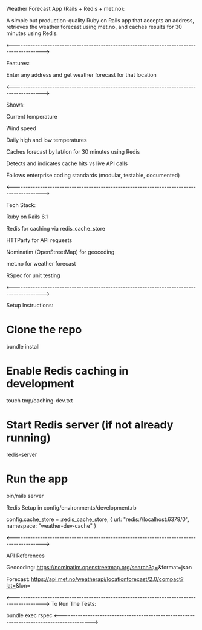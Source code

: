 Weather Forecast App (Rails + Redis + met.no):

A simple but production-quality Ruby on Rails app that accepts an address, retrieves the weather forecast using met.no, and caches results for 30 minutes using Redis. 

<------------------------------------------------------------------------------------------>

Features:

Enter any address and get weather forecast for that location

<------------------------------------------------------------------------------------------>

Shows:

Current temperature

Wind speed

Daily high and low temperatures

Caches forecast by lat/lon for 30 minutes using Redis

Detects and indicates cache hits vs live API calls

Follows enterprise coding standards (modular, testable, documented)

<------------------------------------------------------------------------------------------>


Tech Stack:

Ruby on Rails 6.1

Redis for caching via redis_cache_store

HTTParty for API requests

Nominatim (OpenStreetMap) for geocoding

met.no for weather forecast

RSpec for unit testing

<------------------------------------------------------------------------------------------>


Setup Instructions:

# Clone the repo
bundle install

# Enable Redis caching in development
touch tmp/caching-dev.txt

# Start Redis server (if not already running)
redis-server

# Run the app
bin/rails server

Redis Setup in config/environments/development.rb

config.cache_store = :redis_cache_store, {
  url: "redis://localhost:6379/0",
  namespace: "weather-dev-cache"
}

<------------------------------------------------------------------------------------------>

API References

Geocoding: https://nominatim.openstreetmap.org/search?q=<query>&format=json

Forecast: https://api.met.no/weatherapi/locationforecast/2.0/compact?lat=<lat>&lon=<lon>

<------------------------------------------------------------------------------------------>
  To Run The Tests:

  bundle exec rspec
<------------------------------------------------------------------------------------------>


